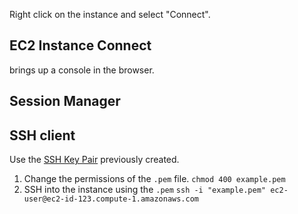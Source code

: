 Right click on the instance and select "Connect".

## EC2 Instance Connect
brings up a console in the browser.

## Session Manager

## SSH client
Use the [SSH Key Pair](Creating%20EC2.md#SSH%20Key%20Pair) previously created.

1. Change the permissions of the `.pem` file.
   `chmod 400 example.pem`
2. SSH into the instance using the `.pem`
   `ssh -i "example.pem" ec2-user@ec2-id-123.compute-1.amazonaws.com`